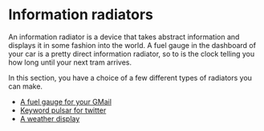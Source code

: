 # Information radiators

An information radiator is a device that takes abstract information and
displays it in some fashion into the world. A fuel gauge in the dashboard
of your car is a pretty direct information radiator, so to is the clock
telling you how long until your next tram arrives.

In this section, you have a choice of a few different types of radiators you can
make.

* [A fuel gauge for your GMail](gmail/README.md)
* [Keyword pulsar for twitter](twitter/README.md)
* [A weather display](weather/README.md)
